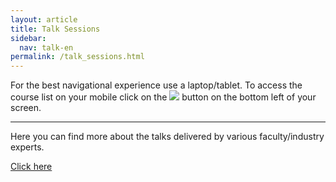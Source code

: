 ```yaml
---
layout: article
title: Talk Sessions
sidebar:
  nav: talk-en
permalink: /talk_sessions.html
---
```


For the best navigational experience use a laptop/tablet. To access the course list on your mobile click on the <img class="image image--xs" src="threelines.png"/> button on the bottom left of your screen.

---


Here you can find more about the talks delivered by various faculty/industry experts. 

<!--[Click here](\project_reviews/slp/structures/haldar) to access the **SLP** reviews.

[Click here](/project_reviews/btp/structures/gogu.html) to access the **BTP** reviews.-->

<!-- [Click here] to access the **DDP** reviews. -->

<!--[Click here](\project_reviews/surp/controls/debashish) to access the **SURP** reviews.

[Click here](\project_reviews/other/controls/maity) to access the summer and winter project reviews.-->

[Click here](\talk_sessions/other/Dr.%20Nidhish%20Raj.html)


<!--Reviews contain the following information:

- **Details of the reviewer**

- **Name and Department of the professor.**

- **Topic of the project**

- **Summary of the project**

- **Motivation to pursue the project**

- **Experience working under the professor**-->
